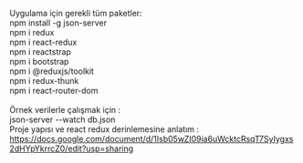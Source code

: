 Uygulama için gerekli tüm paketler: <br/>
npm install -g json-server <br/>
npm i redux  <br/>
npm i react-redux <br/>
npm i reactstrap <br/>
npm i bootstrap <br/>
npm i @reduxjs/toolkit <br/>
npm i redux-thunk <br/>
npm i react-router-dom  <br/>
<br/>
Örnek verilerle çalışmak için :<br/>
json-server --watch db.json
<br/>
Proje yapısı ve react redux derinlemesine anlatım :<br/>
https://docs.google.com/document/d/1Isb05wZI09ia6uWcktcRsqT7SyIygxs2dHYpYkrrcZ0/edit?usp=sharing <br/>
